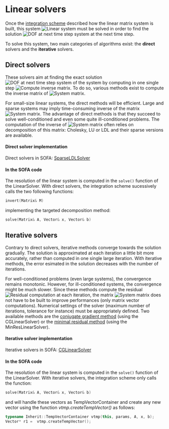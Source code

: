 Linear solvers
==============

Once the [integration scheme](https://www.sofa-framework.org/community/doc/main-principles/system-resolution/integration-schemes/) described how the linear matrix system is built, this system <img class="latex" src="https://latex.codecogs.com/png.latex?$$\mathbf{A}x=b$$" title="Linear system" /> must be solved in order to find the solution <img class="latex" src="https://latex.codecogs.com/png.latex?$$x(t+dt)$$" title="DOF at next time step system" /> at the next time step.


To solve this system, two main categories of algorithms exist: the **direct** solvers and the **iterative** solvers.

Direct solvers
--------------

These solvers aim at finding the exact solution <img class="latex" src="https://latex.codecogs.com/png.latex?$$x(t+dt)$$" title="DOF at next time step system" /> of the system by computing in one single step <img class="latex" src="https://latex.codecogs.com/png.latex?$$\mathbf{A}^{-1}b$$" title="Compute inverse matrix" />. To do so, various methods exist to compute the inverse matrix of <img class="latex" src="https://latex.codecogs.com/png.latex?$$\mathbf{A}$$" title="System matrix" />.

For small-size linear systems, the direct methods will be efficient. Large and sparse systems may imply time-consuming inverse of the matrix <img class="latex" src="https://latex.codecogs.com/png.latex?$$\mathbf{A}$$" title="System matrix" />. The advantage of direct methods is that they succeed to solve well-conditioned and even some quite ill-conditioned problems. The computation of the inverse of <img class="latex" src="https://latex.codecogs.com/png.latex?$$\mathbf{A}$$" title="System matrix" /> often relies on decomposition of this matrix: Cholesky, LU or LDL and their sparse versions are available.


#### Direct solver implementation

Direct solvers in SOFA: [SparseLDLSolver](https://www.sofa-framework.org/community/doc/using-sofa/components/linearsolver/sparseldlsolver/)

#### In the SOFA code


The resolution of the linear system is computed in the `solve()` function of the LinearSolver. With direct solvers, the integration scheme sucessively calls the two following functions:

``` cpp
invert(Matrix& M)
```
implementing the targeted decomposition method:
``` cpp
solve(Matrix& A, Vector& x, Vector& b)
```



Iterative solvers
-----------------

Contrary to direct solvers, iterative methods converge towards the solution gradually. The solution is approximated at each iteration a little bit more accurately, rather than computed in one single large iteration. With iterative methods, the error esimated in the solution decreases with the number of iterations.

For well-conditioned problems (even large systems), the convergence remains monotonic. However, for ill-conditioned systems, the convergence might be much slower. Since these methods compute the residual <img class="latex" src="https://latex.codecogs.com/png.latex?$$r=\mathbf{A}x-b$$" title="Residual computation" /> at each iteration, the matrix <img class="latex" src="https://latex.codecogs.com/png.latex?$$\mathbf{A}$$" title="System matrix" /> does not have to be built to improve performances (only matrix vector computations). Numerical settings of the solver (maximum number of iterations, tolerance for instance) must be appropriately defined. Two available methods are the [conjugate gradient method](http://en.wikipedia.org/wiki/Conjugate_gradient_method) (using the CGLinearSolver) or the [minimal residual method](http://en.wikipedia.org/wiki/Generalized_minimal_residual_method) (using the MinResLinearSolver).


#### Iterative solver implementation

Iterative solvers in SOFA: [CGLinearSolver](https://www.sofa-framework.org/community/doc/using-sofa/components/linearsolver/cglinearsolver/)


#### In the SOFA code


The resolution of the linear system is computed in the `solve()` function of the LinearSolver. With iterative solvers, the integration scheme only calls the function:

``` cpp
solve(Matrix& A, Vector& x, Vector& b)
```
and will handle these vectors as TempVectorContainer and create any new vector using the function *vtmp.createTempVector()* as follows:
``` cpp
typename Inherit::TempVectorContainer vtmp(this, params, A, x, b);
Vector* r1 =  vtmp.createTempVector();
```
